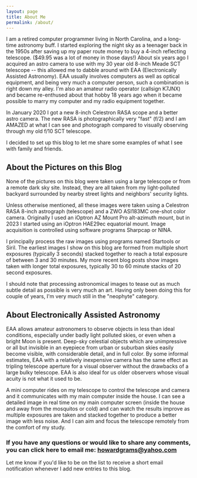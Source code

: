 ```yaml
---
layout: page
title: About Me
permalink: /about/
---
```


I am a retired computer programmer living in North Carolina, and a long-time astronomy buff. I started exploring the night sky as a teenager back in the 1950s after saving up my paper route money to buy a 4-inch reflecting telescope. ($49.95 was a lot of money in those days!) About six years ago I acquired an astro camera to use with my 30 year old 8-inch Meade SCT telescope -- this allowed me to dabble around with EAA (Electronically Assisted Astronomy). EAA usually involves computers as well as optical equipment, and being very much a computer person, such a combination is right down my alley.  I'm also an amateur radio operator (callsign K7JNX) and became re-enthused about that hobby 18 years ago when it became possible to marry my computer and my radio equipment together.

In January 2020 I got a new 8-inch Celestron RASA scope and a better astro camera.  The new RASA is photographically very "fast" (f/2) and I am AMAZED at what I can see and photograph compared to visually observing through my old f/10 SCT telescope.

I decided to set up this blog to let me share some examples of what I see with family and friends.

## About the Pictures on this Blog

None of the pictures on this blog were taken using a large telescope or from a remote dark sky site. Instead, they are all taken from my light-polluted backyard surrounded by nearby street lights and neighbors' security lights.

Unless otherwise mentioned, all these images were taken using a Celestron RASA 8-inch astrograph (telescope) and a ZWO ASI183MC one-shot color camera.
Originally I used an iOptron AZ Mount Pro alt-azimuth mount, but in 2023 I started using an iOptron HAE29ec equatorial mount.
Image acquisition is 
controlled using software programs Sharpcap or NINA.

I principally process the raw images using programs named Startools or Siril. The earliest images I show on this blog are formed from multiple  short exposures (typically 3 seconds) stacked together to reach a total exposure of between 3 and 30 minutes. My more recent blog posts show images taken with longer total exposures, typically 30 to 60 minute stacks of 20 second exposures.

I should note that processing astronomical images to tease out as much subtle detail as possible is very much an art.  Having only been doing this for couple of years, I'm very much still in the "neophyte" category.

## About Electronically Assisted Astronomy

EAA allows amateur astronomers to observe objects in less than ideal conditions, especially under badly light polluted skies, or even when a bright Moon is present. Deep-sky celestial objects which are unimpressive or all but invisible in an eyepiece from urban or suburban skies easily become visible, with considerable detail, and in full color. By some informal estimates, EAA with a relatively inexpensive camera has the same effect as tripling telescope aperture for a visual observer without the drawbacks of a large bulky telescope. EAA is also ideal for us older observers whose visual acuity is not what it used to be.

A mini computer rides on my telescope to control the telescope and camera and it communicates with my main computer inside the house.  I can see a detailed image in real time on my main computer screen (inside the house and away from the mosquitos or cold) and can watch the results improve as multiple exposures are taken and stacked together to produce a better image with less noise. And I can aim and focus the telescope remotely from the comfort of my study.


### If you have any questions or would like to share any comments, you can click here to email me: [howardgrams@yahoo.com](mailto:howardgrams@yahoo.com)

Let me know if you'd like to be on the list to receive a short email notification whenever I add new entries to this blog.